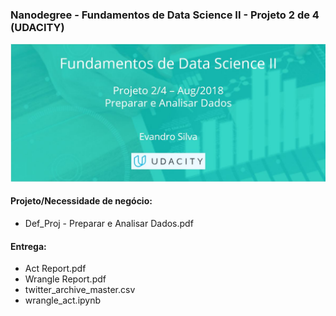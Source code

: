 ### Nanodegree - Fundamentos de Data Science II - Projeto 2 de 4 (UDACITY)
![Udacity - Preparar e Analisar Dados](images/DS2_M03_img.jpg)

#### Projeto/Necessidade de negócio: 
- Def_Proj - Preparar e Analisar Dados.pdf

#### Entrega: 
- Act Report.pdf
- Wrangle Report.pdf
- twitter_archive_master.csv
- wrangle_act.ipynb
